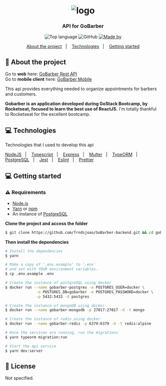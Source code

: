 <h1 align="center">
  <img alt="logo" src="./public/logo.svg">
</h1>
<h3 align="center">
  API for GoBarber
</h3>

<p align="center">
  <img alt="Top language" src="https://img.shields.io/github/languages/top/frndsjoao/GoBarber-web?color=%2315C465">
  
  <img alt="GitHub" src="https://img.shields.io/github/license/frndsjoao/GoBarber-web?color=%2315C465">

  <a href="https://www.linkedin.com/in/frnds-joao/" target="_blank" rel="noopener noreferrer">
    <img alt="Made by" src="https://img.shields.io/badge/made%20by-João%20Pedro%20A.-%2315C465">
  </a>
  
</p>

<p align="center">
  <a href="#%EF%B8%8F-about-the-project">About the project</a>&nbsp;&nbsp;&nbsp;|&nbsp;&nbsp;&nbsp;
  <a href="#-technologies">Technologies</a>&nbsp;&nbsp;&nbsp;|&nbsp;&nbsp;&nbsp;
  <a href="#-getting-started">Getting started</a>


## 📄 About the project

Go to **web** here: [GoBarber Rest API](https://github.com/frndsjoao/GoBarber-web)</br>
Go to **mobile client** here: [GoBarber Mobile](https://github.com/frndsjoao/GoBarber-app)</br>

This api provides everything needed to organize appointments for barbers and customers.

**Gobarber is an application developed during GoStack Bootcamp, by Rocketseat, focused to learn the best use of ReactJS.**
I'm totally thankful to Rocketseat for the excellent bootcamp.


## 💻 Technologies

Technologies that I used to develop this api

<p>
  <a href="https://nodejs.org/en/">NodeJS</a>&nbsp;&nbsp;&nbsp;|&nbsp;&nbsp;&nbsp;
  <a href="https://www.typescriptlang.org/">Typescript</a>&nbsp;&nbsp;&nbsp;|&nbsp;&nbsp;&nbsp;
  <a href="https://expressjs.com/pt-br/">Express</a>&nbsp;&nbsp;&nbsp;|&nbsp;&nbsp;&nbsp;
  <a href="https://github.com/expressjs/multer">Multer</a>&nbsp;&nbsp;&nbsp;|&nbsp;&nbsp;&nbsp;
  <a href="https://typeorm.io/#/">TypeORM</a>&nbsp;&nbsp;&nbsp;|&nbsp;&nbsp;&nbsp;
  <a href="https://www.postgresql.org/">PostgreSQL</a>&nbsp;&nbsp;&nbsp;|&nbsp;&nbsp;&nbsp;
  <a href="https://jestjs.io/">Jest</a>&nbsp;&nbsp;&nbsp;|&nbsp;&nbsp;&nbsp;
  <a href="https://eslint.org/">Eslint</a>&nbsp;&nbsp;&nbsp;|&nbsp;&nbsp;&nbsp;
  <a href="https://prettier.io/">Prettier</a>
</p>


## 💻 Getting started

### ⚠ Requirements

- [Node.js](https://nodejs.org/en/)
- [Yarn](https://classic.yarnpkg.com/) or [npm](https://www.npmjs.com/)
- An instance of [PostgreSQL](https://www.postgresql.org/)

**Clone the project and access the folder**

```bash
$ git clone https://github.com/frndsjoao/GoBarber-backend.git && cd gobarber-backend
```

**Then install the dependencies**

```bash
# Install the dependencies
$ yarn

# Make a copy of '.env.example' to '.env'
# and set with YOUR environment variables.
$ cp .env.example .env

# Create the instance of postgreSQL using docker
$ docker run --name gobarber-postgres -e POSTGRES_USER=docker \
              -e POSTGRES_DB=gobarber -e POSTGRES_PASSWORD=docker \
              -p 5432:5432 -d postgres

# Create the instance of mongoDB using docker
$ docker run --name gobarber-mongodb -p 27017:27017 -d -t mongo

# Create the instance of redis using docker
$ docker run --name gobarber-redis -p 6379:6379 -d -t redis:alpine

# Once the services are running, run the migrations
$ yarn typeorm migration:run

# Start the api service
$ yarn dev:server
```

## 📝 License

Not specified.
